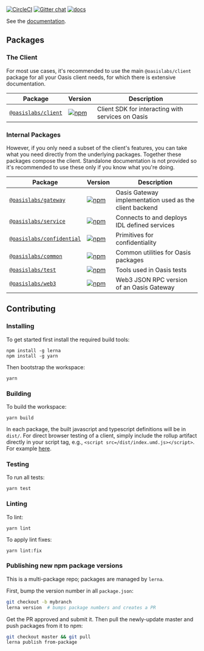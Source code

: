 [![CircleCI](https://circleci.com/gh/oasislabs/oasis.js.svg?style=svg)](https://circleci.com/gh/oasislabs/oasis.js)
[![Gitter chat](https://badges.gitter.im/Oasis-official/Lobby.svg)](https://gitter.im/Oasis-official/Lobby?utm_source=badge&utm_medium=badge&utm_campaign=pr-badge&utm_content=badge)
[![docs](https://readthedocs.com/projects/oasis-labs-oasis-client/badge/?version=latest)](https://oasis-labs-oasis-client.readthedocs-hosted.com/en/latest/)

See the [documentation](https://oasis-labs-oasis-client.readthedocs-hosted.com/en/latest/).

## Packages

### The Client

For most use cases, it's recommended to use the main `@oasislabs/client` package
for all your Oasis client needs, for which there is extensive documentation.

| Package                                                           | Version                                                                                                                        | Description                                                        |
| ----------------------------------------------------------------- | ------------------------------------------------------------------------------------------------------------------------------ | ------------------------------------------------------------------ |
| [`@oasislabs/client`](/packages/client)                           | [![npm](https://img.shields.io/npm/v/@oasislabs/client.svg)](https://www.npmjs.com/package/@oasislabs/client)                  | Client SDK for interacting with services on Oasis              |

### Internal Packages

However, if you only need a subset of the client's features, you can take what
you need directly from the underlying packages. Together these packages compose
the client. Standalone documentation is not provided so it's recommended to use
these only if you know what you're doing.

| Package                                                           | Version                                                                                                                        | Description                                                        |
| ----------------------------------------------------------------- | ------------------------------------------------------------------------------------------------------------------------------ | ------------------------------------------------------------------ |
| [`@oasislabs/gateway`](/packages/gateway)                         | [![npm](https://img.shields.io/npm/v/@oasislabs/gateway.svg)](https://www.npmjs.com/package/@oasislabs/gateway)                | Oasis Gateway implementation used as the client backend          |
| [`@oasislabs/service`](/packages/service)                         | [![npm](https://img.shields.io/npm/v/@oasislabs/service.svg)](https://www.npmjs.com/package/@oasislabs/service)                | Connects to and deploys IDL defined services      |
| [`@oasislabs/confidential`](/packages/confidential)               | [![npm](https://img.shields.io/npm/v/@oasislabs/confidential.svg)](https://www.npmjs.com/package/@oasislabs/confidential)      | Primitives for confidentiality                    |
| [`@oasislabs/common`](/packages/common)                           | [![npm](https://img.shields.io/npm/v/@oasislabs/common.svg)](https://www.npmjs.com/package/@oasislabs/common)                  | Common utilities for Oasis packages                                |
| [`@oasislabs/test`](/packages/test)                               | [![npm](https://img.shields.io/npm/v/@oasislabs/test.svg)](https://www.npmjs.com/package/@oasislabs/test)                      | Tools used in Oasis tests                                          |
| [`@oasislabs/web3`](/packages/web3)                            | [![npm](https://img.shields.io/npm/v/@oasislabs/web3.svg)](https://www.npmjs.com/package/@oasislabs/web3)                         | Web3 JSON RPC version of an Oasis Gateway|


## Contributing

### Installing

To get started first install the required build tools:

```
npm install -g lerna
npm install -g yarn
```

Then bootstrap the workspace:

```
yarn
```

### Building

To build the workspace:

```
yarn build
```

In each package, the built javascript and typescript definitions will be in `dist/`. For direct browser testing of a client, simply include the rollup artifact directly in your script tag, e.g., `<script src=/dist/index.umd.js></script>`. For example [here](https://github.com/oasislabs/oasis.js/blob/master/packages/client/test/browser/service/index.html#L3).

### Testing

To run all tests:

```
yarn test
```

### Linting

To lint:

```
yarn lint
```


To apply lint fixes:

```
yarn lint:fix
```

### Publishing new npm package versions

This is a multi-package repo; packages are managed by `lerna`.

First, bump the version number in all `package.json`:

```sh
git checkout -b mybranch
lerna version  # bumps package numbers and creates a PR
```

Get the PR approved and submit it. Then pull the newly-update master
and push packages from it to npm:

```sh
git checkout master && git pull
lerna publish from-package
```

